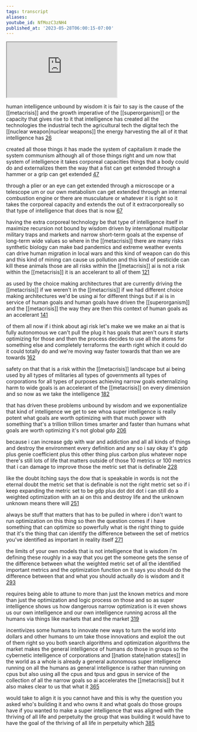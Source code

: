 ```yaml
---
tags: transcript
aliases:
youtube_id: NfMozC3zNH4
published_at: '2023-05-28T06:00:15-07:00'
---
```


<div class="yt-container"><iframe src="https://www.youtube.com/embed/NfMozC3zNH4"></iframe></div>

human intelligence unbound by wisdom it is fair to say is the cause of the [[metacrisis]] and the growth imperative of the [[superorganism]] or the capacity that gives rise to it that intelligence has created all the technologies the industrial tech the agricultural tech the digital tech the [[nuclear weapon|nuclear weapons]] the energy harvesting the all of it that intelligence has [26](https://www.youtube.com/watch?v=NfMozC3zNH4&t=26.039s)

created all those things it has made the system of capitalism it made the system communism although all of those things right and um now that system of intelligence it takes corporeal capacities things that a body could do and externalizes them the way that a fist can get extended through a hammer or a grip can get extended [47](https://www.youtube.com/watch?v=NfMozC3zNH4&t=47.7s)

through a plier or an eye can get extended through a microscope or a telescope um or our own metabolism can get extended through an internal combustion engine or there are musculature or whatever it is right so it takes the corporeal capacity and extends the out of it extracorporeally so that type of intelligence that does that is now [67](https://www.youtube.com/watch?v=NfMozC3zNH4&t=67.26s)

having the extra corporeal technology be that type of intelligence itself in maximize recursion not bound by wisdom driven by international multipolar military traps and markets and narrow short-term goals at the expense of long-term wide values so where in the [[metacrisis]] there are many risks synthetic biology can make bad pandemics and extreme weather events can drive human migration in local wars and this kind of weapon can do this and this kind of mining can cause us pollution and this kind of pesticide can kill these animals those are all risks within the [[metacrisis]] ai is not a risk within the [[metacrisis]] it is an accelerant to all of them [121](https://www.youtube.com/watch?v=NfMozC3zNH4&t=121.079s)

as used by the choice making architectures that are currently driving the [[metacrisis]] if we weren't in the [[metacrisis]] if we had different choice making architectures we'd be using ai for different things but if ai is in service of human goals and human goals have driven the [[superorganism]] and the [[metacrisis]] the way they are then this context of human goals as an accelerant [141](https://www.youtube.com/watch?v=NfMozC3zNH4&t=141.239s)

of them all now if i think about agi risk let's make we we make an ai that is fully autonomous we can't pull the plug it has goals that aren't ours it starts optimizing for those and then the process decides to use all the atoms for something else and completely terraforms the earth right which it could do it could totally do and we're moving way faster towards that than we are towards [162](https://www.youtube.com/watch?v=NfMozC3zNH4&t=162.239s)

safety on that that is a risk within the [[metacrisis]] landscape but ai being used by all types of militaries all types of governments all types of corporations for all types of purposes achieving narrow goals externalizing harm to wide goals is an accelerant of the [[metacrisis]] on every dimension and so now as we take the intelligence [182](https://www.youtube.com/watch?v=NfMozC3zNH4&t=182.819s)

that has driven these problems unbound by wisdom and we exponentialize that kind of intelligence we get to see whoa super intelligence is really potent what goals are worth optimizing with that much power with something that's a trillion trillion times smarter and faster than humans what goals are worth optimizing it's not global gdp [206](https://www.youtube.com/watch?v=NfMozC3zNH4&t=206.7s)

because i can increase gdp with war and addiction and all all kinds of things and destroy the environment every definition and any so i say okay it's gdp plus genie coefficient plus this other thing plus carbon plus whatever nope there's still lots of life that matters outside of those 10 metrics or 100 metrics that i can damage to improve those the metric set that is definable [228](https://www.youtube.com/watch?v=NfMozC3zNH4&t=228.54s)

like the doubt itching says the dow that is speakable in words is not the eternal doubt the metric set that is definable is not the right metric set so if i keep expanding the metric set to be gdp plus dot dot dot i can still do a weighted optimization with an ai on this and destroy life and the unknown unknown means there will [251](https://www.youtube.com/watch?v=NfMozC3zNH4&t=251.58s)

always be stuff that matters that has to be pulled in where i don't want to run optimization on this thing so then the question comes if i have something that can optimize so powerfully what is the right thing to guide that it's the thing that can identify the difference between the set of metrics you've identified as important in reality itself [271](https://www.youtube.com/watch?v=NfMozC3zNH4&t=271.199s)

the limits of your own models that is not intelligence that is wisdom i'm defining these roughly in a way that you get the someone gets the sense of the difference between what the weighted metric set of all the identified important metrics and the optimization function on it says you should do the difference between that and what you should actually do is wisdom and it [293](https://www.youtube.com/watch?v=NfMozC3zNH4&t=293.759s)

requires being able to attune to more than just the known metrics and more than just the optimization and logic process on those and so as super intelligence shows us how dangerous narrow optimization is it even shows us our own intelligence and our own intelligence running across all the humans via things like markets that and the market [319](https://www.youtube.com/watch?v=NfMozC3zNH4&t=319.44s)

incentivizes some humans to innovate new ways to turn the world into dollars and other humans to um take those innovations and exploit the out of them right so you both search algorithms and optimization algorithms the market makes the general intelligence of humans do those in groups so the cybernetic intelligence of corporations and [[nation state|nation states]] in the world as a whole is already a general autonomous super intelligence running on all the humans as general intelligence is rather than running on cpus but also using all the cpus and tpus and gpus in service of the collection of all the narrow goals so ai accelerates the [[metacrisis]] but it also makes clear to us that what it [365](https://www.youtube.com/watch?v=NfMozC3zNH4&t=365.759s)

would take to align it is you cannot have and this is why the question you asked who's building it and who owns it and what goals do those groups have if you wanted to make a super intelligence that was aligned with the thriving of all life and perpetuity the group that was building it would have to have the goal of the thriving of all life in perpetuity which [385](https://www.youtube.com/watch?v=NfMozC3zNH4&t=385.319s)
